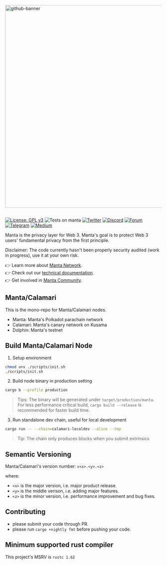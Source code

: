 <a href="https://manta.network">
<img width="650" alt="github-banner" src="https://user-images.githubusercontent.com/98164067/154848582-58988e81-6a89-4c5f-bdae-ec83478e245c.png">
</a>

<br>
<br>

[![License: GPL v3](https://img.shields.io/badge/License-GPLv3-blue.svg?style=flat-square)](https://www.gnu.org/licenses/gpl-3.0)
![Tests on manta](https://img.shields.io/github/actions/workflow/status/Manta-Network/Manta/check_tests.yml?branch=manta)
[![Twitter](https://img.shields.io/badge/-Twitter-5c5c5c?style=flat-square&logo=Twitter)](https://twitter.com/mantanetwork)
[![Discord](https://img.shields.io/badge/Discord-gray?style=flat-square&logo=discord)](https://discord.gg/n4QFj4n5vg)
[![Forum](https://img.shields.io/discourse/status?server=https%3A%2F%2Fforum.manta.network&style=flat-square)](https://forum.manta.network)
[![Telegram](https://img.shields.io/badge/Telegram-gray?style=flat-square&logo=telegram)](https://t.me/mantanetworkofficial)
[![Medium](https://img.shields.io/badge/Medium-gray?style=flat-square&logo=medium)](https://mantanetwork.medium.com/)


Manta is the privacy layer for Web 3. Manta's goal is to protect Web 3 users' fundamental privacy from the first principle.

Disclaimer: The code currently hasn't been properly security audited (work in progress), use it at your own risk.

:point_right: Learn more about [Manta Network](https://manta.network). <br>
:point_right: Check out our [technical documentation](https://docs.manta.network). <br>
:point_right: Get involved in [Manta Community](https://forum.manta.network/). <br>

## Manta/Calamari
This is the mono-repo for Manta/Calamari nodes.
* Manta: Manta's Polkadot parachain network
* Calamari: Manta's canary network on Kusama
* Dolphin: Manta's testnet

## Build Manta/Calamari Node
1. Setup environment
  ```bash
  chmod u+x ./scripts/init.sh
  ./scripts/init.sh
  ```
2. Build node binary in production setting
  ```bash
  cargo b --profile production
  ```
> Tips: The binary will be generated under `target/production/manta`. For less performance critical build, `cargo build --release` is recommended for faster build time.
3. Run standalone dev chain, useful for local development
  ```bash
  cargo run -- --chain=calamari-localdev --alice --tmp
  ```
> Tip: The chain only produces blocks when you submit extrinsics

## Semantic Versioning
Manta/Calamari's version number:
`v<x>.<y>.<z>`

where:

* `<x>` is the major version, i.e. major product release.
* `<y>` is the middle verison, i.e. adding major features.
* `<z>` is the minor version, i.e. performance improvement and bug fixes.

## Contributing
* please submit your code through PR.
* please run `cargo +nightly fmt` before pushing your code.

## Minimum supported rust compiler

This project's MSRV is `rustc 1.62`
